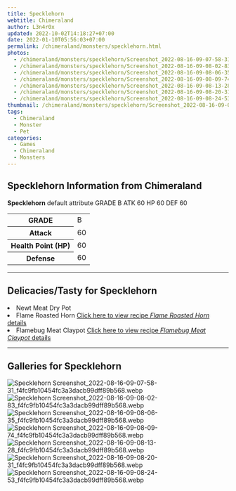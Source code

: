 ```yaml
---
title: Specklehorn
webtitle: Chimeraland
author: L3n4r0x
updated: 2022-10-02T14:18:27+07:00
date: 2022-01-10T05:56:03+07:00
permalink: /chimeraland/monsters/specklehorn.html
photos:
  - /chimeraland/monsters/specklehorn/Screenshot_2022-08-16-09-07-58-31_f4fc9fb10454fc3a3dacb99dff89b568.webp
  - /chimeraland/monsters/specklehorn/Screenshot_2022-08-16-09-08-02-83_f4fc9fb10454fc3a3dacb99dff89b568.webp
  - /chimeraland/monsters/specklehorn/Screenshot_2022-08-16-09-08-06-35_f4fc9fb10454fc3a3dacb99dff89b568.webp
  - /chimeraland/monsters/specklehorn/Screenshot_2022-08-16-09-08-09-74_f4fc9fb10454fc3a3dacb99dff89b568.webp
  - /chimeraland/monsters/specklehorn/Screenshot_2022-08-16-09-08-13-28_f4fc9fb10454fc3a3dacb99dff89b568.webp
  - /chimeraland/monsters/specklehorn/Screenshot_2022-08-16-09-08-20-31_f4fc9fb10454fc3a3dacb99dff89b568.webp
  - /chimeraland/monsters/specklehorn/Screenshot_2022-08-16-09-08-24-53_f4fc9fb10454fc3a3dacb99dff89b568.webp
thumbnail: /chimeraland/monsters/specklehorn/Screenshot_2022-08-16-09-07-58-31_f4fc9fb10454fc3a3dacb99dff89b568.webp
tags:
  - Chimeraland
  - Monster
  - Pet
categories:
  - Games
  - Chimeraland
  - Monsters
---
```


<section id="bootstrap-wrapper"><link rel="stylesheet" href="https://cdn.statically.io/gh/dimaslanjaka/Web-Manajemen/40ac3225/css/bootstrap-4.5-wrapper.css"/><h1>Specklehorn Information from Chimeraland</h1><p><b>Specklehorn</b> default attribute GRADE B ATK 60 HP 60 DEF 60<table><tr><th>GRADE</th><td>B</td></tr><tr><th>Attack</th><td>60</td></tr><tr><th>Health Point (HP)</th><td>60</td></tr><tr><th>Defense</th><td>60</td></tr></table></p><hr/><h2>Delicacies/Tasty for Specklehorn</h2><li class="d-flex justify-content-between">Newt Meat Dry Pot </li><li class="d-flex justify-content-between">Flame Roasted Horn <a href="/chimeraland/recipes/flame-roasted-horn.html">Click here to view recipe <i>Flame Roasted Horn</i> details</a></li><li class="d-flex justify-content-between">Flamebug Meat Claypot <a href="/chimeraland/recipes/flamebug-meat-claypot.html">Click here to view recipe <i>Flamebug Meat Claypot</i> details</a></li><hr/><div id="gallery"><h2>Galleries for Specklehorn</h2><div class="row"><div class="col-lg-6 col-12"><img src="/chimeraland/monsters/specklehorn/Screenshot_2022-08-16-09-07-58-31_f4fc9fb10454fc3a3dacb99dff89b568.webp" alt="Specklehorn Screenshot_2022-08-16-09-07-58-31_f4fc9fb10454fc3a3dacb99dff89b568.webp"/></div><div class="col-lg-6 col-12"><img src="/chimeraland/monsters/specklehorn/Screenshot_2022-08-16-09-08-02-83_f4fc9fb10454fc3a3dacb99dff89b568.webp" alt="Specklehorn Screenshot_2022-08-16-09-08-02-83_f4fc9fb10454fc3a3dacb99dff89b568.webp"/></div><div class="col-lg-6 col-12"><img src="/chimeraland/monsters/specklehorn/Screenshot_2022-08-16-09-08-06-35_f4fc9fb10454fc3a3dacb99dff89b568.webp" alt="Specklehorn Screenshot_2022-08-16-09-08-06-35_f4fc9fb10454fc3a3dacb99dff89b568.webp"/></div><div class="col-lg-6 col-12"><img src="/chimeraland/monsters/specklehorn/Screenshot_2022-08-16-09-08-09-74_f4fc9fb10454fc3a3dacb99dff89b568.webp" alt="Specklehorn Screenshot_2022-08-16-09-08-09-74_f4fc9fb10454fc3a3dacb99dff89b568.webp"/></div><div class="col-lg-6 col-12"><img src="/chimeraland/monsters/specklehorn/Screenshot_2022-08-16-09-08-13-28_f4fc9fb10454fc3a3dacb99dff89b568.webp" alt="Specklehorn Screenshot_2022-08-16-09-08-13-28_f4fc9fb10454fc3a3dacb99dff89b568.webp"/></div><div class="col-lg-6 col-12"><img src="/chimeraland/monsters/specklehorn/Screenshot_2022-08-16-09-08-20-31_f4fc9fb10454fc3a3dacb99dff89b568.webp" alt="Specklehorn Screenshot_2022-08-16-09-08-20-31_f4fc9fb10454fc3a3dacb99dff89b568.webp"/></div><div class="col-lg-6 col-12"><img src="/chimeraland/monsters/specklehorn/Screenshot_2022-08-16-09-08-24-53_f4fc9fb10454fc3a3dacb99dff89b568.webp" alt="Specklehorn Screenshot_2022-08-16-09-08-24-53_f4fc9fb10454fc3a3dacb99dff89b568.webp"/></div></div></div></section>